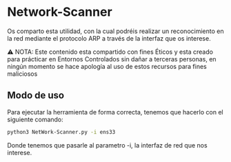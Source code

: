 # Network-Scanner

Os comparto esta utilidad, con la cual podréis realizar un reconocimiento en la red mediante el protocolo ARP a través de la interfaz que os interese.

⚠️ NOTA: Este contenido esta compartido con fines Éticos y esta creado para prácticar en Entornos Controlados sin dañar a terceras personas, en ningún momento se hace apología al uso de estos recursos para fines maliciosos

## Modo de uso
Para ejecutar la herramienta de forma correcta, tenemos que hacerlo con el siguiente comando:

```bash
python3 NetWork-Scanner.py -i ens33
```
Donde tenemos que pasarle al parametro -i, la interfaz de red que nos interese.
